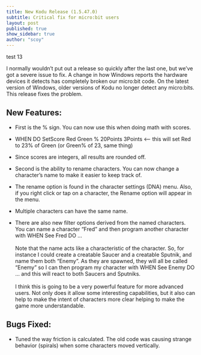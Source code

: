 ```yaml
---
title: New Kodu Release (1.5.47.0)
subtitle: Critical fix for micro:bit users
layout: post
published: true
show_sidebar: true
author: "scoy"
---
```


test 13

I normally wouldn’t put out a release so quickly after the last one, but we’ve got a severe issue to fix.  A change in how Windows reports the hardware devices it detects has completely broken our micro:bit code.  On the latest version of Windows, older versions of Kodu no longer detect any micro:bits.  This release fixes the problem.

## New Features:

* First is the % sign.  You can now use this when doing math with scores.

* WHEN DO SetScore Red Green % 20Points 3Points   <-- this will set Red to 23% of Green (or Green% of 23, same thing)

* Since scores are integers, all results are rounded off.

* Second is the ability to rename characters.  You can now change a character’s name to make it easier to keep track of.

* The rename option is found in the character settings (DNA) menu.  Also, if you right click or tap on a character, the Rename option will appear in the menu.

* Multiple characters can have the same name.

* There are also new filter options derived from the named characters.  You can name a character “Fred” and then program another character with WHEN See Fred DO …
<br><br>Note that the name acts like a characteristic of the character.  So, for instance I could create a creatable Saucer and a creatable Sputnik, and name them both “Enemy”.  As they are spawned, they will all be called “Enemy” so I can then program my character with WHEN See Enemy DO …  and this will react to both Saucers and Sputniks.
<br><br>I think this is going to be a very powerful feature for more advanced users.  Not only does it allow some interesting capabilities, but it also can help to make the intent of characters more clear helping to make the game more understandable.

## Bugs Fixed:

* Tuned the way friction is calculated.  The old code was causing strange behavior (spirals) when some characters moved vertically.